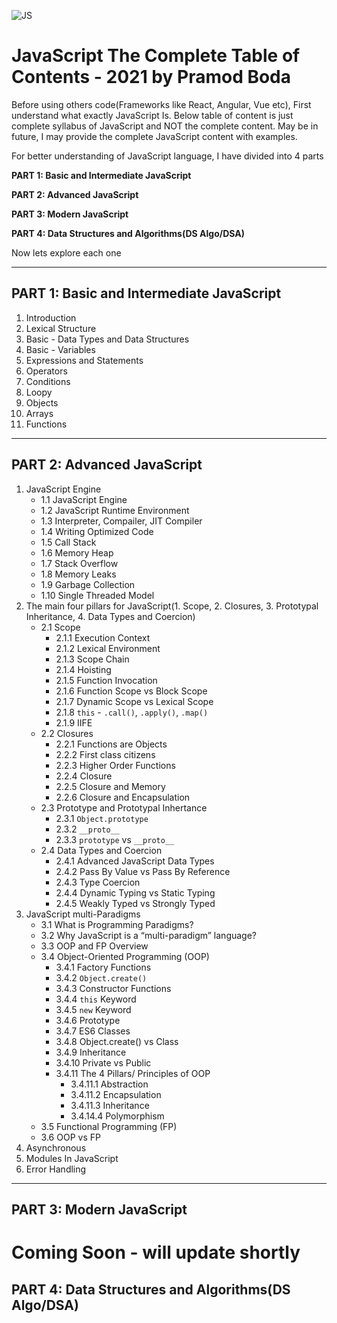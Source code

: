 ![JS](https://cdn4.iconfinder.com/data/icons/logos-and-brands/512/187_Js_logo_logos-512.png)
# JavaScript The Complete Table of Contents - 2021 by Pramod Boda
Before using others code(Frameworks like React, Angular, Vue etc), First understand what exactly JavaScript Is.
Below table of content is just complete syllabus of JavaScript and NOT the complete content.
May be in future, I may provide the complete JavaScript content with examples. 

For better understanding of JavaScript language, I have divided into 4 parts

**PART 1: Basic and Intermediate JavaScript**

**PART 2: Advanced JavaScript**

**PART 3: Modern JavaScript**

**PART 4: Data Structures and Algorithms(DS Algo/DSA)**

Now lets explore each one

---
## PART 1: Basic and Intermediate JavaScript
1. Introduction
2. Lexical Structure
3. Basic - Data Types and Data Structures
4. Basic - Variables
5. Expressions and Statements
6. Operators
7. Conditions
8. Loopy
9. Objects
10. Arrays
11. Functions
---
## PART 2: Advanced JavaScript
1. JavaScript Engine
   - 1.1 JavaScript Engine
   - 1.2 JavaScript Runtime Environment
   - 1.3 Interpreter, Compailer, JIT Compiler
   - 1.4 Writing Optimized Code
   - 1.5 Call Stack
   - 1.6 Memory Heap
   - 1.7 Stack Overflow
   - 1.8 Memory Leaks
   - 1.9 Garbage Collection
   - 1.10 Single Threaded Model
2. The main four pillars for JavaScript(1. Scope, 2. Closures, 3. Prototypal Inheritance, 4. Data Types and Coercion)
   - 2.1 Scope
      - 2.1.1 Execution Context
      - 2.1.2 Lexical Environment
      - 2.1.3 Scope Chain
      - 2.1.4 Hoisting
      - 2.1.5 Function Invocation
      - 2.1.6 Function Scope vs Block Scope
      - 2.1.7 Dynamic Scope vs Lexical Scope
      - 2.1.8 `this` - `.call()`, `.apply()`, `.map()`
      - 2.1.9 IIFE
   - 2.2 Closures
      - 2.2.1 Functions are Objects
      - 2.2.2 First class citizens
      - 2.2.3 Higher Order Functions
      - 2.2.4 Closure
      - 2.2.5 Closure and Memory
      - 2.2.6 Closure and Encapsulation
   - 2.3 Prototype and Prototypal Inhertance
      - 2.3.1 `Object.prototype`
      - 2.3.2 `__proto__`
      - 2.3.3 `prototype` vs `__proto__`
   - 2.4 Data Types and Coercion
      - 2.4.1 Advanced JavaScript Data Types
      - 2.4.2 Pass By Value vs Pass By Reference
      - 2.4.3 Type Coercion
      - 2.4.4 Dynamic Typing vs Static Typing
      - 2.4.5 Weakly Typed vs Strongly Typed
3. JavaScript multi-Paradigms
   - 3.1 What is Programming Paradigms?
   - 3.2 Why JavaScript is a “multi-paradigm” language?
   - 3.3 OOP and FP Overview
   - 3.4 Object-Oriented Programming (OOP)
      - 3.4.1 Factory Functions
      - 3.4.2 `Object.create()`
      - 3.4.3 Constructor Functions
      - 3.4.4 `this` Keyword
      - 3.4.5 `new` Keyword
      - 3.4.6 Prototype
      - 3.4.7 ES6 Classes
      - 3.4.8 Object.create() vs Class
      - 3.4.9 Inheritance
      - 3.4.10 Private vs Public
      - 3.4.11 The 4 Pillars/ Principles of OOP
         - 3.4.11.1 Abstraction
         - 3.4.11.2 Encapsulation
         - 3.4.11.3 Inheritance
         - 3.4.14.4 Polymorphism
   - 3.5 Functional Programming (FP)
   - 3.6 OOP vs FP
4. Asynchronous
5. Modules In JavaScript
6. Error Handling
   
--- 
## PART 3: Modern JavaScript
# Coming Soon - will update shortly
## PART 4: Data Structures and Algorithms(DS Algo/DSA)

